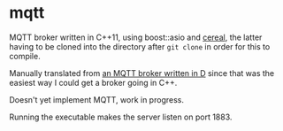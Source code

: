 mqtt
=============

MQTT broker written in C++11, using boost::asio and
[cereal](https://bitbucket.org/atilaneves/cereal), the latter having to be cloned into
the directory after `git clone` in order for this to compile.

Manually translated from [an MQTT broker written in D](https://github.com/atilaneves/mqtt)
since that was the easiest way I could get a broker going in C++.

Doesn't yet implement MQTT, work in progress.

Running the executable makes the server listen on port 1883.